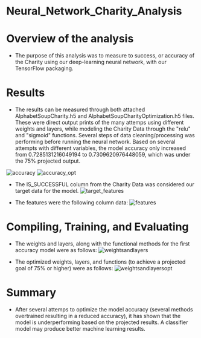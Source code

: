 # Neural_Network_Charity_Analysis

# Overview of the analysis
* The purpose of this analysis was to measure to success, or accuracy of the Charity using our deep-learning neural network, with our TensorFlow packaging. 

# Results
* The results can be measured through both attached AlphabetSoupCharity.h5 and AlphabetSoupCharityOptimization.h5 files. These were direct output prints of the many attemps using different weights and layers, while modeling the Charity Data through the "relu" and "sigmoid" functions. Several steps of data cleaning/processing was performing before running the neural network. Based on several attempts with different variables, the model accuracy only increased from 0.7285131216049194 to 0.7309620976448059, which was under the 75% projected output. 

![accuracy]()
![accuracy_opt]()

* The IS_SUCCESSFUL column from the Charity Data was considered our target data for the model.
![target_features]()

* The features were the following column data:
![features]()

# Compiling, Training, and Evaluating
* The weights and layers, along with the functional methods for the first accuracy model were as follows:
![weightsandlayers]()

* The optimized weights, layers, and functions (to achieve a projected goal of 75% or higher) were as follows:
![weightsandlayersopt]()

# Summary
* After several attemps to optimize the model accuracy (several methods overtrained resulting in a reduced accuracy), it has shown that the model is underperforming based on the projected results. A classifier model may produce better machine learning results.
